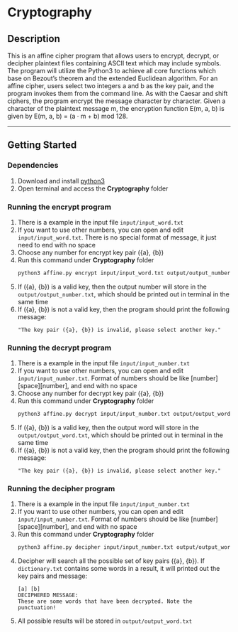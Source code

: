# Cryptography

## Description
This is an affine cipher program that allows users to encrypt, decrypt, or decipher plaintext files containing ASCII text which may include symbols. The program will utilize the Python3 to achieve all core functions which base on Bezout’s theorem and the extended Euclidean algorithm. For an affine cipher, users select two integers a and b as the key pair, and the program invokes them from the command line. As with the Caesar and shift ciphers, the program encrypt the message character by character. Given a character of the plaintext message m, the encryption function E(m, a, b) is given by E(m, a, b) = (a · m + b) mod 128.

---
## Getting Started

### Dependencies

1. Download and install [python3](https://www.python.org/downloads/)
2. Open terminal and access the **Cryptography** folder

### Running the encrypt program
1. There is a example in the input file ```input/input_word.txt```
2. If you want to use other numbers, you can open and edit ```input/input_word.txt```. There is no special format of message, it just need to end with no space
3. Choose any number for encrypt key pair ({a}, {b})
4. Run this command under **Cryptography** folder
    ```bash
    python3 affine.py encrypt input/input_word.txt output/output_number.txt [a] [b]
    ```
5. If ({a}, {b}) is a valid key, then the output number will store in the ```output/output_number.txt```, which should be printed out in terminal in the same time
6. If ({a}, {b}) is not a valid key, then the program should print the following message:
    ```
    "The key pair ({a}, {b}) is invalid, please select another key."
    ```

### Running the decrypt program
1. There is a example in the input file ```input/input_number.txt```
2. If you want to use other numbers, you can open and edit ```input/input_number.txt```. Format of numbers should be like [number][space][number], and end with no space
3. Choose any number for decrypt key pair ({a}, {b})
4. Run this command under **Cryptography** folder
    ```bash
    python3 affine.py decrypt input/input_number.txt output/output_word.txt [a] [b]
    ```
5. If ({a}, {b}) is a valid key, then the output word will store in the ```output/output_word.txt```, which should be printed out in terminal in the same time
6. If ({a}, {b}) is not a valid key, then the program should print the following message:
    ```
    "The key pair ({a}, {b}) is invalid, please select another key."
    ```


### Running the decipher program
1. There is a example in the input file ```input/input_number.txt```
2. If you want to use other numbers, you can open and edit ```input/input_number.txt```. Format of numbers should be like [number][space][number], and end with no space
3. Run this command under **Cryptography** folder
    ```bash
    python3 affine.py decipher input/input_number.txt output/output_word.txt dictionary.txt
    ```
4. Decipher will search all the possible set of key pairs ({a}, {b}). If ```dictionary.txt``` contains some words in a result, it will printed out the key pairs and message:
    ```
    [a] [b]
    DECIPHERED MESSAGE:
    These are some words that have been decrypted. Note the punctuation!
    ```
5. All possible results will be stored in ```output/output_word.txt```